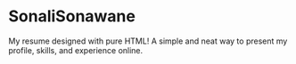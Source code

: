 # SonaliSonawane
My resume designed with pure HTML! A simple and neat way to present my profile, skills, and experience online.
